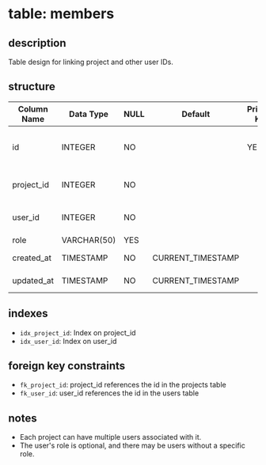 # table: members

## description

Table design for linking project and other user IDs.

## structure

| Column Name | Data Type   | NULL | Default           | Primary Key | Foreign Key  | Unique | Check Constraint | Description                       |
| ----------- | ----------- | ---- | ----------------- | ----------- | ------------ | ------ | ---------------- | --------------------------------- |
| id          | INTEGER     | NO   |                   | YES         |              | YES    |                  | Unique identifier for the user ID |
| project_id  | INTEGER     | NO   |                   |             | projects(id) |        |                  | Project ID (foreign key)          |
| user_id     | INTEGER     | NO   |                   |             | users(id)    |        |                  | User ID (foreign key)             |
| role        | VARCHAR(50) | YES  |                   |             |              |        |                  | User's role                       |
| created_at  | TIMESTAMP   | NO   | CURRENT_TIMESTAMP |             |              |        |                  | Creation timestamp                |
| updated_at  | TIMESTAMP   | NO   | CURRENT_TIMESTAMP |             |              |        |                  | Update timestamp                  |

## indexes

- `idx_project_id`: Index on project_id
- `idx_user_id`: Index on user_id

## foreign key constraints

- `fk_project_id`: project_id references the id in the projects table
- `fk_user_id`: user_id references the id in the users table

## notes

- Each project can have multiple users associated with it.
- The user's role is optional, and there may be users without a specific role.
